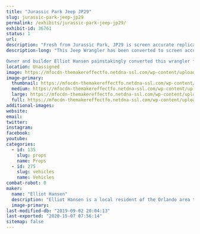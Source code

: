 ```yaml
---
title: "Jurassic Park Jeep JP29"
slug: jurassic-park-jeep-jp29
permalink: /exhibits/jurassic-park-jeep-jp29/
exhibit-id: 36761
status: 1
url: 
description: "Fresh from Jurassic Park, JP29 is screen accurate replica built by a local Jurassic Park fan and movie car aficionado. "
description-long: "This Jeep Wrangler has been converted to screen accurate Jurassic Park livery by and matches that of the JP29 seen in the original release of Jurassic Park. Some fans may notice in the latest Jurassic Park Movie that JP29 makes an appearance as well!

Owner and builder Elliot Hansen painstakingly converted this wrangler from stock configuration in the matter of months. With a refreshed interior, new top, correct wheels and even badging the jeep is ready to escort guests at Jurassic Park."
location: Unassigned
image: https://mfocdn-themakereffectfo.netdna-ssl.com/wp-content/uploads/2017/07/IMG_1258.jpg
image-primary:
  thumbnail: https://mfocdn-themakereffectfo.netdna-ssl.com/wp-content/uploads/2017/07/IMG_1258-150x150.jpg
  medium: https://mfocdn-themakereffectfo.netdna-ssl.com/wp-content/uploads/2017/07/IMG_1258-300x225.jpg
  large: https://mfocdn-themakereffectfo.netdna-ssl.com/wp-content/uploads/2017/07/IMG_1258.jpg
  full: https://mfocdn-themakereffectfo.netdna-ssl.com/wp-content/uploads/2017/07/IMG_1258.jpg
additional-images:
website: 
email: 
twitter: 
instagram: 
facebook: 
youtube: 
categories:
  - id: 135
    slug: props
    name: Props
  - id: 275
    slug: vehicles
    name: Vehicles
combat-robot: 0
maker:
  name: "Elliot Hansen"
  description: "Elliot Hansen is a local resident of the Orlando area that has turned his Delores DMC-12 into his all time favorite movie car, Doc Brown's Time Machine. It features many screen accurate details, from the ever popular Flux Capacitor even down to the smallest of details that only a fan of back to the future would notice. He has spent a few years collecting the parts needed for the conversion and spent a few months finally putting it all together in 2016. "
  image-primary: 
last-modified-db: "2019-09-02 20:04:13"
last-exported: "2020-15-07 07:56:14"
sitemap: false
---
```

